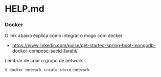 # HELP.md

### Docker

O link abaixo explica como integrar o mogo com docker

-   https://www.linkedin.com/pulse/get-started-spring-boot-mongodb-docker-compose-saeid-farahi/

Lembrar de criar o grupo de network

```
$ docker network create store-network
```
